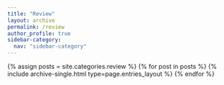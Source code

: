 ```yaml
---
title: "Review"
layout: archive
permalink: /review
author_profile: true
sidebar-category:
  nav: "sidebar-category"
---
```



{% assign posts = site.categories.review %}
{% for post in posts %} {% include archive-single.html type=page.entries_layout %} {% endfor %}
